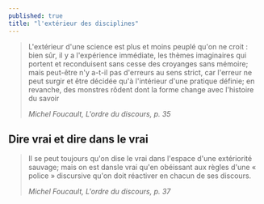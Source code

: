 ```yaml
---
published: true
title: "l'extérieur des disciplines"
---
```


> L'extérieur d'une science est plus et moins peuplé qu'on ne croit : bien sûr, il y a l'expérience immédiate, les thèmes imaginaires qui portent et reconduisent sans cesse des croyanges sans mémoire; mais peut-être n'y a-t-il pas d'erreurs au sens strict, car l'erreur ne peut surgir et être décidée qu'à l'intérieur d'une pratique définie; en revanche, des monstres rôdent dont la forme change avec l'histoire du savoir
>
> <cite>Michel Foucault, L'ordre du discours, p. 35</cite>

## Dire vrai et dire dans le vrai

> Il se peut toujours qu'on dise le vrai dans l'espace d'une extériorité sauvage; mais on est dansle vrai qu'en obéissant aux règles d'une « police » discursive qu'on doit réactiver en chacun de ses discours.
>
> <cite>Michel Foucault, L'ordre du discours, p. 37</cite>